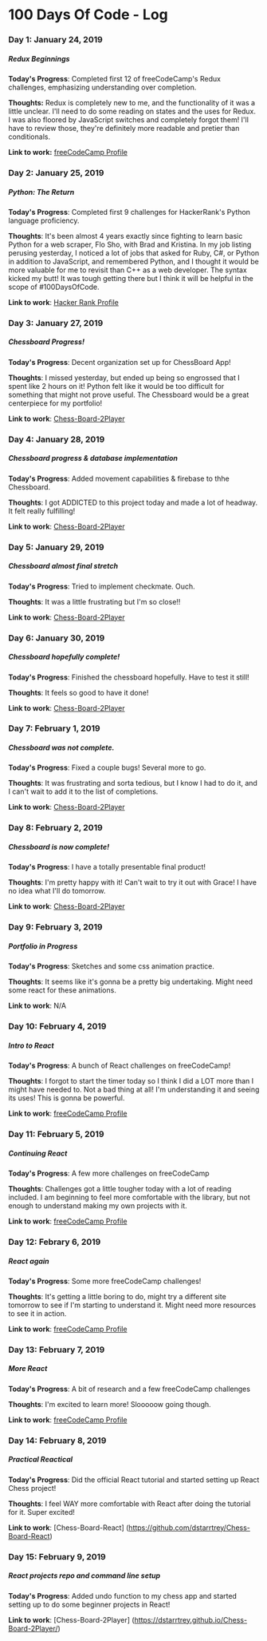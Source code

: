 # 100 Days Of Code - Log

### Day 1: January 24, 2019
##### Redux Beginnings

**Today's Progress**: Completed first 12 of freeCodeCamp's Redux challenges, emphasizing understanding over completion.

**Thoughts:** Redux is completely new to me, and the functionality of it was a little unclear. I'll need to do some reading on states and the uses for Redux. I was also floored by JavaScript switches and completely forgot them! I'll have to review those, they're definitely more readable and pretier than conditionals.

**Link to work:** [freeCodeCamp Profile](https://www.freecodecamp.org/dstarrtrey)

### Day 2: January 25, 2019
##### Python: The Return

**Today's Progress**: Completed first 9 challenges for HackerRank's Python language proficiency. 

**Thoughts**: It's been almost 4 years exactly since fighting to learn basic Python for a web scraper, Flo Sho, with Brad and Kristina. In my job listing perusing yesterday, I noticed a lot of jobs that asked for Ruby, C#, or Python in addition to JavaScript, and remembered Python, and I thought it would be more valuable for me to revisit than C++ as a web developer. The syntax kicked my butt! It was tough getting there but I think it will be helpful in the scope of #100DaysOfCode.

**Link to work**: [Hacker Rank Profile](https://www.hackerrank.com/dstarrtrey)

### Day 3: January 27, 2019
##### Chessboard Progress!

**Today's Progress**: Decent organization set up for ChessBoard App!

**Thoughts**: I missed yesterday, but ended up being so engrossed that I spent like 2 hours on it! Python felt like it would be too difficult for something that might not prove useful. The Chessboard would be a great centerpiece for my portfolio!

**Link to work**: [Chess-Board-2Player](https://dstarrtrey.github.io/Chess-Board-2Player/)

### Day 4: January 28, 2019
##### Chessboard progress & database implementation

**Today's Progress**: Added movement capabilities & firebase to thhe Chessboard.

**Thoughts**: I got ADDICTED to this project today and made a lot of headway. It felt really fulfilling!

**Link to work**: [Chess-Board-2Player](https://dstarrtrey.github.io/Chess-Board-2Player/)

### Day 5: January 29, 2019
##### Chessboard almost final stretch

**Today's Progress**: Tried to implement checkmate. Ouch.

**Thoughts**: It was a little frustrating but I'm so close!!

**Link to work**: [Chess-Board-2Player](https://dstarrtrey.github.io/Chess-Board-2Player/)

### Day 6: January 30, 2019
##### Chessboard hopefully complete!

**Today's Progress**: Finished the chessboard hopefully. Have to test it still!

**Thoughts**: It feels so good to have it done!

**Link to work**: [Chess-Board-2Player](https://dstarrtrey.github.io/Chess-Board-2Player/)

### Day 7: February 1, 2019
##### Chessboard was not complete.

**Today's Progress**: Fixed a couple bugs! Several more to go.

**Thoughts**: It was frustrating and sorta tedious, but I know I had to do it, and I can't wait to add it to the list of completions.

**Link to work**: [Chess-Board-2Player](https://dstarrtrey.github.io/Chess-Board-2Player/)

### Day 8: February 2, 2019
##### Chessboard is now complete!

**Today's Progress**: I have a totally presentable final product!

**Thoughts**: I'm pretty happy with it! Can't wait to try it out with Grace! I have no idea what I'll do tomorrow. 

**Link to work**: [Chess-Board-2Player](https://dstarrtrey.github.io/Chess-Board-2Player/)

### Day 9: February 3, 2019
##### Portfolio in Progress

**Today's Progress**: Sketches and some css animation practice.

**Thoughts**: It seems like it's gonna be a pretty big undertaking. Might need some react for these animations.

**Link to work**: N/A

### Day 10: February 4, 2019
##### Intro to React

**Today's Progress**: A bunch of React challenges on freeCodeCamp!

**Thoughts**: I forgot to start the timer today so I think I did a LOT more than I might have needed to. Not a bad thing at all! I'm understanding it and seeing its uses! This is gonna be powerful.

**Link to work**: [freeCodeCamp Profile](https://www.freecodecamp.org/dstarrtrey)

### Day 11: February 5, 2019
##### Continuing React

**Today's Progress**: A few more challenges on freeCodeCamp

**Thoughts**: Challenges got a little tougher today with a lot of reading included. I am beginning to feel more comfortable with the library, but not enough to understand making my own projects with it. 

**Link to work**: [freeCodeCamp Profile](https://www.freecodecamp.org/dstarrtrey)

### Day 12: Febrary 6, 2019
##### React again

**Today's Progress**: Some more freeCodeCamp challenges!

**Thoughts**: It's getting a little boring to do, might try a different site tomorrow to see if I'm starting to understand it. Might need more resources to see it in action.

**Link to work**: [freeCodeCamp Profile](https://www.freecodecamp.org/dstarrtrey)

### Day 13: February 7, 2019
##### More React

**Today's Progress**: A bit of research and a few freeCodeCamp challenges

**Thoughts**: I'm excited to learn more! Slooooow going though.

**Link to work**: [freeCodeCamp Profile](https://www.freecodecamp.org/dstarrtrey)

### Day 14: February 8, 2019
##### Practical Reactical

**Today's Progress**: Did the official React tutorial and started setting up React Chess project!

**Thoughts**: I feel WAY more comfortable with React after doing the tutorial for it. Super excited!

**Link to work**: [Chess-Board-React] (https://github.com/dstarrtrey/Chess-Board-React)

### Day 15: February 9, 2019
##### React projects repo and command line setup

**Today's Progress**: Added undo function to my chess app and started setting up to do some beginner projects in React!

**Link to work**: [Chess-Board-2Player] (https://dstarrtrey.github.io/Chess-Board-2Player/)
